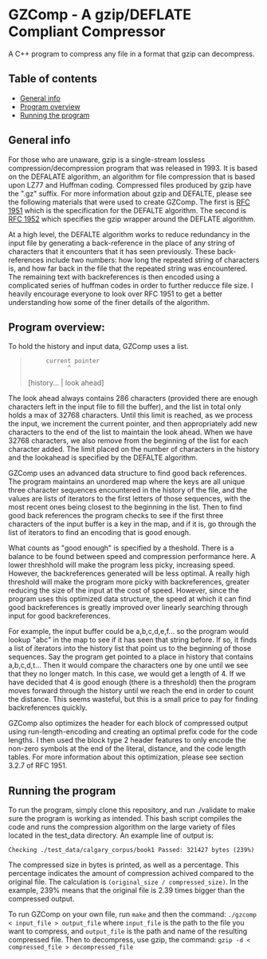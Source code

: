 # GZComp - A gzip/DEFLATE Compliant Compressor
A C++ program to compress any file in a format that gzip can decompress. 

## Table of contents
* [General info](#general-info)
* [Program overview](#program-overview)
* [Running the program](#running-the-program)

## General info
For those who are unaware, gzip is a single-stream lossless compression/decompression program that was released in 1993. It is based on the DEFALATE algorithm, an algorithm for file compression that is based upon LZ77 and Huffman coding. Compressed files produced by gzip have the ".gz" suffix. For more information about gzip and DEFALTE, please see the following materials that were used to create GZComp. The first is <a href="https://tools.ietf.org/html/rfc1951" target="_blank">RFC 1951</a> which is the specification for the DEFALTE algorithm. The second is <a href="https://tools.ietf.org/html/rfc1952" target="_blank">RFC 1952</a> which specifies the gzip wrapper around the DEFLATE algorithm. 

At a high level, the DEFALTE algorithm works to reduce redundancy in the input file by generating a back-reference in the place of any string of characters that it encounters that it has seen previously. These back-references include two numbers: how long the repeated string of characters is, and how far back in the file that the repeated string was encountered. The remaining text with backreferences is then encoded using a complicated series of huffman codes in order to further reducce file size. I heavily encourage everyone to look over RFC 1951 to get a better understanding how some of the finer details of the algorithm. 

## Program overview: 
 To hold the history and input data, GZComp uses a list.

>          current pointer
>                ^
>    [history... | look ahead]

The look ahead always contains 286 characters (provided there are enough characters left in the input file to fill the buffer), and the list in total only holds a max of 32768 characters. Until this limit is reached, as we process the input, we increment the current pointer, and then appropriately add new characters to the end of the list to maintain the look ahead. When we have 32768 characters, we also remove from the beginning of the list for each character added. The limit placed on the number of characters in the history and the lookahead is specified by the DEFALTE algorithm. 

GZComp uses an advanced data structure to find good back references. The program maintains an unordered map where the keys are all unique three character sequences encountered in the history of the file, and the values are lists of iterators to the first letters of those sequences, with the most recent ones being closest to the beginning in the list. Then to find good back references the program checks to see if the first three characters of the input buffer is a key in the map, and if it is, go through the list of iterators to find an encoding that is good enough. 

What counts as "good enough" is specified by a theshold. There is a balance to be found between speed and compression performance here. A lower threshhold will make the program less picky, increasing speed. However, the backreferences generated will be less optimal. A really high threshold will make the program more picky with backreferences, greater reducing the size of the input at the cost of speed. However, since the program uses this optimized data structure, the speed at which it can find good backreferences is greatly improved over linearly searching through input for good backreferences. 

For example, the input buffer could be a,b,c,d,e,f... so the program would lookup "abc" in the map to see if it has seen that string before. If so, it finds a list of iterators into the history list that point us to the beginning of those sequences. Say the program get pointed to a place in history that contains a,b,c,d,t... Then it would compare the characters one by one until we see that they no longer match. In this case, we would get a length of 4. If we have decided that 4 is good enough (there is a threshold) then the program moves forward through the history until we reach the end in order to count the distance. This seems wasteful, but this is a small price to pay for finding backreferences quickly.

GZComp also optimizes the header for each block of compressed output using run-length-encoding and creating an optimal prefix code for the code lengths. I then used the block type 2 header features to only encode the non-zero symbols at the end of the literal, distance, and the code length tables. For more information about this optimization, please see section 3.2.7 of RFC 1951. 

## Running the program
To run the program, simply clone this repository, and run ./validate to make sure the program is working as intended. This bash script compiles the code and runs the compression algorithm on the large variety of files located in the test_data directory. An example line of output is: 

`Checking ./test_data/calgary_corpus/book1
Passed: 321427 bytes (239%)`

The compressed size in bytes is printed, as well as a percentage. This percentage indicates the amount of compression achived compared to the original file. The calculation is `(original_size / compressed_size)`. In the example, 239% means that the original file is 2.39 times bigger than the compressed output. 

To run GZComp on your own file, run `make` and then the command:
`./gzcomp < input_file > output_file` where `input_file` is the path to the file you want to compress, and `output_file` is the path and name of the resulting compressed file. Then to decompress, use gzip, the command:
`gzip -d < compressed_file > decompressed_file`


